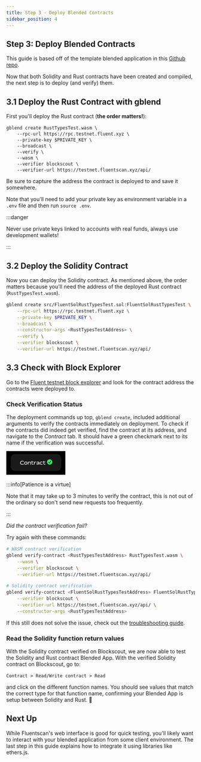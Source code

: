 ```yaml
---
title: Step 3 - Deploy Blended Contracts 
sidebar_position: 4
---
```


Step 3: Deploy Blended Contracts
---

This guide is based off of the template blended application in this [Github repo](https://github.com/fluentlabs-xyz/blended-template-foundry-cli).


Now that both Solidity and Rust contracts have been created and compiled, the next step is to deploy (and verify) them.

## 3.1 Deploy the Rust Contract with gblend

First you'll deploy the Rust contract (**the order matters!**):

```shell
gblend create RustTypesTest.wasm \
    --rpc-url https://rpc.testnet.fluent.xyz \
    --private-key $PRIVATE_KEY \
    --broadcast \
    --verify \
    --wasm \
    --verifier blockscout \
    --verifier-url https://testnet.fluentscan.xyz/api/
```

Be sure to capture the address the contract is deployed to and save it somewhere.

Note that you'll need to add your private key as environment variable in a `.env` file and then run `source .env`.

:::danger

Never use private keys linked to accounts with real funds, always use development wallets!

:::

## 3.2 Deploy the Solidity Contract

Now you can deploy the Solidity contract. As mentioned above, the order matters because you'll need the address of the deployed Rust contract (`RustTypesTest.wasm`).

```bash
gblend create src/FluentSolRustTypesTest.sol:FluentSolRustTypesTest \
    --rpc-url https://rpc.testnet.fluent.xyz \
    --private-key $PRIVATE_KEY \
    --broadcast \
    --constructor-args <RustTypesTestAddress> \
    --verify \
    --verifier blockscout \
    --verifier-url https://testnet.fluentscan.xyz/api/
```

## 3.3 Check with Block Explorer

Go to the [Fluent testnet block explorer](https://testnet.fluentscan.xyz) and look for the contract address the contracts were deployed to.

### Check Verification Status

The deployment commands up top, `gblend create`, included additional arguments to verify the contracts immediately on deployment. To check if the contracts did indeed get verified, find the contract at its address, and navigate to the _Contract_ tab. It should have a green checkmark next to its name if the verification was successful.

![Verified Contract](../../../static/img/verified-contract.png)

:::info[Patience is a virtue]

Note that it may take up to 3 minutes to verify the contract, this is not out of the ordinary so don't send new requests too frequently.

:::

_Did the contract verification fail?_

Try again with these commands:

```bash
# WASM contract verification
gblend verify-contract <RustTypesTestAddress> RustTypesTest.wasm \
    --wasm \
    --verifier blockscout \
    --verifier-url https://testnet.fluentscan.xyz/api/
```

```bash
# Solidity contract verification
gblend verify-contract <FluentSolRustTypesTestAddress> FluentSolRustTypesTest \
    --verifier blockscout \
    --verifier-url https://testnet.fluentscan.xyz/api/ \
    --constructor-args <RustTypesTestAddress>
```

If this still does not solve the issue, check out the [troubleshooting guide](../../gblend/troubleshooting.md#wasm-contract-verification-fails).

### Read the Solidity function return values

With the Solidity contract verified on Blockscout, we are now able to test 
the Solidity and Rust contract Blended App. With the verified Solidity contract on Blockscout, go to:

```
Contract > Read/Write contract > Read
```

and click on the different function names. You should see values that match the correct type for that function name, confirming your Blended App is setup between Solidity and Rust. 🎉

## Next Up

While Fluentscan's web interface is good for quick testing, you'll likely want to interact with your blended application from some client environment. The last step in this guide explains how to integrate it using libraries like ethers.js.
